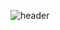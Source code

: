 ![header](https://capsule-render.vercel.app/api?type=waving&color=e9ff70&height=300&section=header&text=SOOHYUNEE&fontSize=60&fontColor=000000&animation=fadeIn&fontAlignY=38&desc=&descAlignY=55&descAlign=70)
